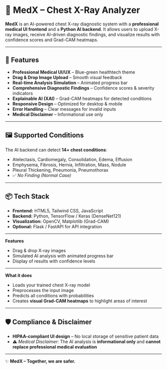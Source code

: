 # 💙 MedX – Chest X-Ray Analyzer

**MedX** is an AI-powered chest X-ray diagnostic system with a **professional medical UI frontend** and a **Python AI backend**.
It allows users to upload X-ray images, receive AI-driven diagnostic findings, and visualize results with confidence scores and Grad-CAM heatmaps.

---

## 🚀 Features

* **Professional Medical UI/UX** – Blue-green healthtech theme
* **Drag & Drop Image Upload** – Smooth visual feedback
* **Real-time Analysis Simulation** – Animated progress bar
* **Comprehensive Diagnostic Findings** – Confidence scores & severity indicators
* **Explainable AI (XAI)** – Grad-CAM heatmaps for detected conditions
* **Responsive Design** – Optimized for desktop & mobile
* **Error Handling** – Clear messages for invalid inputs
* **Medical Disclaimer** – Informational use only

---

## 🖼️ Supported Conditions

The AI backend can detect **14+ chest conditions**:

* Atelectasis, Cardiomegaly, Consolidation, Edema, Effusion
* Emphysema, Fibrosis, Hernia, Infiltration, Mass, Nodule
* Pleural Thickening, Pneumonia, Pneumothorax
* ✅ *No Finding (Normal Case)*

---

## 📦 Tech Stack

* **Frontend:** HTML5, Tailwind CSS, JavaScript
* **Backend:** Python, TensorFlow / Keras (DenseNet121)
* **Visualization:** OpenCV, Matplotlib (Grad-CAM)
* **Optional:** Flask / FastAPI for API integration

---
 **Features**

   * Drag & drop X-ray images
   * Simulated AI analysis with animated progress bar
   * Display of results with confidence levels

---
 **What it does**

   * Loads your trained chest X-ray model
   * Preprocesses the input image
   * Predicts all conditions with probabilities
   * Creates **visual Grad-CAM heatmaps** to highlight areas of interest

---

## 🛡️ Compliance & Disclaimer

* **HIPAA-compliant UI design** – No local storage of sensitive patient data
* ⚠️ *Medical Disclaimer:* The AI analysis is **informational only** and **cannot replace professional medical evaluation**

---

✨ **MedX – Together, we are safer.**

